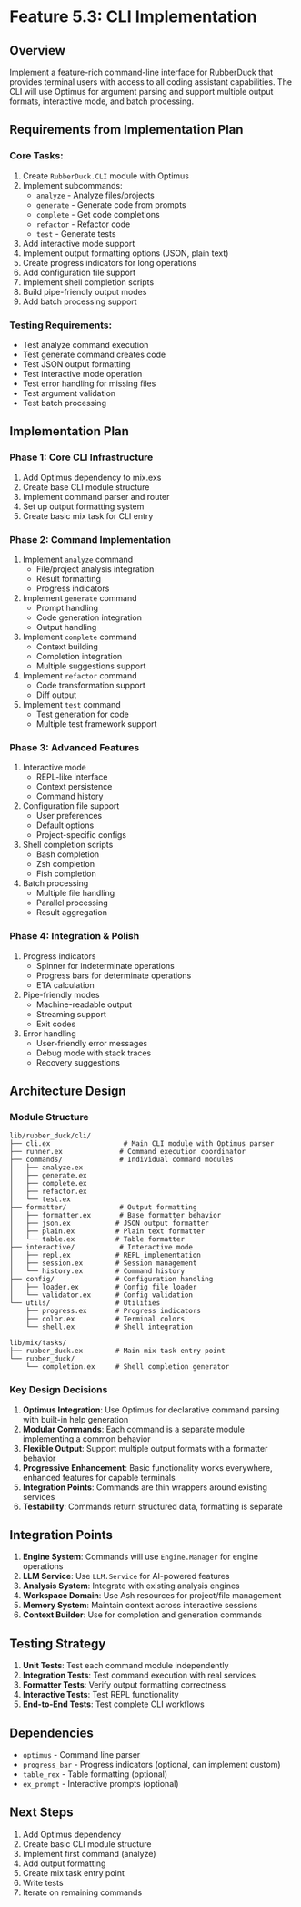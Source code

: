 # Feature 5.3: CLI Implementation

## Overview
Implement a feature-rich command-line interface for RubberDuck that provides terminal users with access to all coding assistant capabilities. The CLI will use Optimus for argument parsing and support multiple output formats, interactive mode, and batch processing.

## Requirements from Implementation Plan

### Core Tasks:
1. Create `RubberDuck.CLI` module with Optimus
2. Implement subcommands:
   - `analyze` - Analyze files/projects
   - `generate` - Generate code from prompts
   - `complete` - Get code completions
   - `refactor` - Refactor code
   - `test` - Generate tests
3. Add interactive mode support
4. Implement output formatting options (JSON, plain text)
5. Create progress indicators for long operations
6. Add configuration file support
7. Implement shell completion scripts
8. Build pipe-friendly output modes
9. Add batch processing support

### Testing Requirements:
- Test analyze command execution
- Test generate command creates code
- Test JSON output formatting
- Test interactive mode operation
- Test error handling for missing files
- Test argument validation
- Test batch processing

## Implementation Plan

### Phase 1: Core CLI Infrastructure
1. Add Optimus dependency to mix.exs
2. Create base CLI module structure
3. Implement command parser and router
4. Set up output formatting system
5. Create basic mix task for CLI entry

### Phase 2: Command Implementation
1. Implement `analyze` command
   - File/project analysis integration
   - Result formatting
   - Progress indicators
2. Implement `generate` command
   - Prompt handling
   - Code generation integration
   - Output handling
3. Implement `complete` command
   - Context building
   - Completion integration
   - Multiple suggestions support
4. Implement `refactor` command
   - Code transformation support
   - Diff output
5. Implement `test` command
   - Test generation for code
   - Multiple test framework support

### Phase 3: Advanced Features
1. Interactive mode
   - REPL-like interface
   - Context persistence
   - Command history
2. Configuration file support
   - User preferences
   - Default options
   - Project-specific configs
3. Shell completion scripts
   - Bash completion
   - Zsh completion
   - Fish completion
4. Batch processing
   - Multiple file handling
   - Parallel processing
   - Result aggregation

### Phase 4: Integration & Polish
1. Progress indicators
   - Spinner for indeterminate operations
   - Progress bars for determinate operations
   - ETA calculation
2. Pipe-friendly modes
   - Machine-readable output
   - Streaming support
   - Exit codes
3. Error handling
   - User-friendly error messages
   - Debug mode with stack traces
   - Recovery suggestions

## Architecture Design

### Module Structure
```
lib/rubber_duck/cli/
├── cli.ex                  # Main CLI module with Optimus parser
├── runner.ex              # Command execution coordinator
├── commands/              # Individual command modules
│   ├── analyze.ex
│   ├── generate.ex
│   ├── complete.ex
│   ├── refactor.ex
│   └── test.ex
├── formatter/             # Output formatting
│   ├── formatter.ex       # Base formatter behavior
│   ├── json.ex           # JSON output formatter
│   ├── plain.ex          # Plain text formatter
│   └── table.ex          # Table formatter
├── interactive/           # Interactive mode
│   ├── repl.ex           # REPL implementation
│   ├── session.ex        # Session management
│   └── history.ex        # Command history
├── config/               # Configuration handling
│   ├── loader.ex         # Config file loader
│   └── validator.ex      # Config validation
└── utils/                # Utilities
    ├── progress.ex       # Progress indicators
    ├── color.ex          # Terminal colors
    └── shell.ex          # Shell integration

lib/mix/tasks/
├── rubber_duck.ex        # Main mix task entry point
└── rubber_duck/
    └── completion.ex     # Shell completion generator
```

### Key Design Decisions

1. **Optimus Integration**: Use Optimus for declarative command parsing with built-in help generation
2. **Modular Commands**: Each command is a separate module implementing a common behavior
3. **Flexible Output**: Support multiple output formats with a formatter behavior
4. **Progressive Enhancement**: Basic functionality works everywhere, enhanced features for capable terminals
5. **Integration Points**: Commands are thin wrappers around existing services
6. **Testability**: Commands return structured data, formatting is separate

## Integration Points

1. **Engine System**: Commands will use `Engine.Manager` for engine operations
2. **LLM Service**: Use `LLM.Service` for AI-powered features
3. **Analysis System**: Integrate with existing analysis engines
4. **Workspace Domain**: Use Ash resources for project/file management
5. **Memory System**: Maintain context across interactive sessions
6. **Context Builder**: Use for completion and generation commands

## Testing Strategy

1. **Unit Tests**: Test each command module independently
2. **Integration Tests**: Test command execution with real services
3. **Formatter Tests**: Verify output formatting correctness
4. **Interactive Tests**: Test REPL functionality
5. **End-to-End Tests**: Test complete CLI workflows

## Dependencies

- `optimus` - Command line parser
- `progress_bar` - Progress indicators (optional, can implement custom)
- `table_rex` - Table formatting (optional)
- `ex_prompt` - Interactive prompts (optional)

## Next Steps

1. Add Optimus dependency
2. Create basic CLI module structure
3. Implement first command (analyze)
4. Add output formatting
5. Create mix task entry point
6. Write tests
7. Iterate on remaining commands